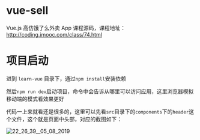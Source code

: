 # vue-sell
Vue.js 高仿饿了么外卖 App 课程源码，课程地址： http://coding.imooc.com/class/74.html

# 项目启动


进到 `learn-vue` 目录下，通过`npm install`安装依赖

然后`npm run dev`启动项目，命令中会告诉从哪里可以访问应用，这里浏览器模拟移动端的模式看效果更好

代码一上来就看还是很多的，这里可以先看`src`目录下的`components`下的`header`这个文件，这个就是页面中头部，对应的截图如下：

![22_26_39__05_08_2019](https://user-images.githubusercontent.com/21993582/57383016-9f419880-71e0-11e9-9eda-9af0dd5519cb.jpg)
